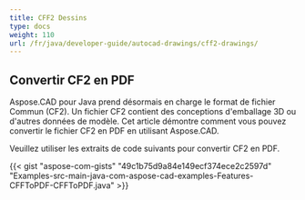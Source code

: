 ```yaml
---
title: CFF2 Dessins
type: docs
weight: 110
url: /fr/java/developer-guide/autocad-drawings/cff2-drawings/
---
```


## **Convertir CF2 en PDF**

Aspose.CAD pour Java prend désormais en charge le format de fichier Commun (CF2). Un fichier CF2 contient des conceptions d'emballage 3D ou d'autres données de modèle. Cet article démontre comment vous pouvez convertir le fichier CF2 en PDF en utilisant Aspose.CAD.

Veuillez utiliser les extraits de code suivants pour convertir CF2 en PDF.

{{< gist "aspose-com-gists" "49c1b75d9a84e149ecf374ece2c2597d" "Examples-src-main-java-com-aspose-cad-examples-Features-CFFToPDF-CFFToPDF.java" >}}
